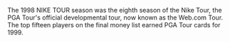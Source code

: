 The 1998 NIKE TOUR season was the eighth season of the Nike Tour, the PGA Tour's official developmental tour, now known as the Web.com Tour. The top fifteen players on the final money list earned PGA Tour cards for 1999.

